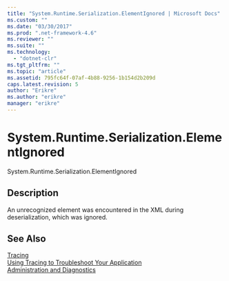 ```yaml
---
title: "System.Runtime.Serialization.ElementIgnored | Microsoft Docs"
ms.custom: ""
ms.date: "03/30/2017"
ms.prod: ".net-framework-4.6"
ms.reviewer: ""
ms.suite: ""
ms.technology: 
  - "dotnet-clr"
ms.tgt_pltfrm: ""
ms.topic: "article"
ms.assetid: 795fc64f-07af-4b88-9256-1b154d2b209d
caps.latest.revision: 5
author: "Erikre"
ms.author: "erikre"
manager: "erikre"
---
```

# System.Runtime.Serialization.ElementIgnored
System.Runtime.Serialization.ElementIgnored  
  
## Description  
 An unrecognized element was encountered in the XML during deserialization, which was ignored.  
  
## See Also  
 [Tracing](../../../../../docs/framework/wcf/diagnostics/tracing/tracing.md)   
 [Using Tracing to Troubleshoot Your Application](../../../../../docs/framework/wcf/diagnostics/tracing/using-tracing-to-troubleshoot-your-application.md)   
 [Administration and Diagnostics](../../../../../docs/framework/wcf/diagnostics/administration-and-diagnostics.md)